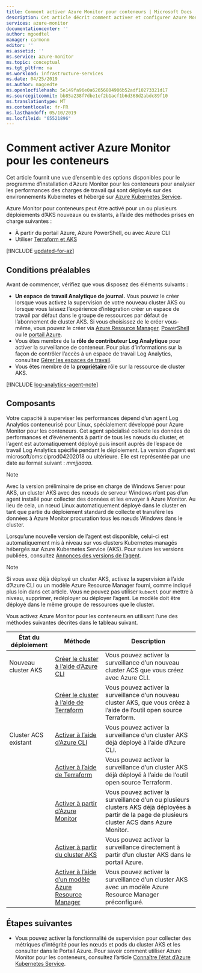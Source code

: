 ```yaml
---
title: Comment activer Azure Monitor pour conteneurs | Microsoft Docs
description: Cet article décrit comment activer et configurer Azure Monitor pour les conteneurs pour vous pouvez de comprendre comment votre conteneur s’exécute et les problèmes liés aux performances ont été identifiés.
services: azure-monitor
documentationcenter: ''
author: mgoedtel
manager: carmonm
editor: ''
ms.assetid: ''
ms.service: azure-monitor
ms.topic: conceptual
ms.tgt_pltfrm: na
ms.workload: infrastructure-services
ms.date: 04/25/2019
ms.author: magoedte
ms.openlocfilehash: 5e149fa96e0a62656804906b52adf10273321d17
ms.sourcegitcommit: bb85a238f7dbe1ef2b1acf1b6d368d2abdc89f10
ms.translationtype: MT
ms.contentlocale: fr-FR
ms.lasthandoff: 05/10/2019
ms.locfileid: "65521896"
---
```

# <a name="how-to-enable-azure-monitor-for-containers"></a>Comment activer Azure Monitor pour les conteneurs  

Cet article fournit une vue d’ensemble des options disponibles pour le programme d’installation d’Azure Monitor pour les conteneurs pour analyser les performances des charges de travail qui sont déployés sur des environnements Kubernetes et hébergé sur [Azure Kubernetes Service](https://docs.microsoft.com/azure/aks/).

Azure Monitor pour conteneurs peut être activé pour un ou plusieurs déploiements d’AKS nouveaux ou existants, à l’aide des méthodes prises en charge suivantes :

* À partir du portail Azure, Azure PowerShell, ou avec Azure CLI
* Utiliser [Terraform et AKS](../../terraform/terraform-create-k8s-cluster-with-tf-and-aks.md)

[!INCLUDE [updated-for-az](../../../includes/updated-for-az.md)]

## <a name="prerequisites"></a>Conditions préalables 
Avant de commencer, vérifiez que vous disposez des éléments suivants :

- **Un espace de travail Analytique de journal.** Vous pouvez le créer lorsque vous activez la supervision de votre nouveau cluster AKS ou lorsque vous laissez l’expérience d’intégration créer un espace de travail par défaut dans le groupe de ressources par défaut de l’abonnement de cluster AKS. Si vous choisissez de le créer vous-même, vous pouvez le créer via [Azure Resource Manager](../platform/template-workspace-configuration.md), [PowerShell](../scripts/powershell-sample-create-workspace.md?toc=%2fpowershell%2fmodule%2ftoc.json) ou le [portail Azure](../learn/quick-create-workspace.md).
- Vous êtes membre de la **rôle de contributeur Log Analytique** pour activer la surveillance de conteneur. Pour plus d’informations sur la façon de contrôler l’accès à un espace de travail Log Analytics, consultez [Gérer les espaces de travail](../platform/manage-access.md).
- Vous êtes membre de la **[propriétaire](../../role-based-access-control/built-in-roles.md#owner)** rôle sur la ressource de cluster AKS. 

[!INCLUDE [log-analytics-agent-note](../../../includes/log-analytics-agent-note.md)]

## <a name="components"></a>Composants 

Votre capacité à superviser les performances dépend d’un agent Log Analytics conteneurisé pour Linux, spécialement développé pour Azure Monitor pour les conteneurs. Cet agent spécialisé collecte les données de performances et d’événements à partir de tous les nœuds du cluster, et l’agent est automatiquement déployé puis inscrit auprès de l’espace de travail Log Analytics spécifié pendant le déploiement. La version d’agent est microsoft/oms:ciprod04202018 ou ultérieure. Elle est représentée par une date au format suivant : *mmjjaaaa*. 

>[!NOTE]
>Avec la version préliminaire de prise en charge de Windows Server pour AKS, un cluster AKS avec des nœuds de serveur Windows n’ont pas d’un agent installé pour collecter des données et les envoyer à Azure Monitor. Au lieu de cela, un nœud Linux automatiquement déployé dans le cluster en tant que partie du déploiement standard de collecte et transfère les données à Azure Monitor procuration tous les nœuds Windows dans le cluster.  
>

Lorsqu’une nouvelle version de l’agent est disponible, celui-ci est automatiquement mis à niveau sur vos clusters Kubernetes managés hébergés sur Azure Kubernetes Service (AKS). Pour suivre les versions publiées, consultez [Annonces des versions de l’agent](https://github.com/microsoft/docker-provider/tree/ci_feature_prod). 

>[!NOTE] 
>Si vous avez déjà déployé un cluster AKS, activez la supervision à l’aide d’Azure CLI ou un modèle Azure Resource Manager fourni, comme indiqué plus loin dans cet article. Vous ne pouvez pas utiliser `kubectl` pour mettre à niveau, supprimer, redéployer ou déployer l’agent. Le modèle doit être déployé dans le même groupe de ressources que le cluster.

Vous activez Azure Monitor pour les conteneurs en utilisant l’une des méthodes suivantes décrites dans le tableau suivant.

| État du déploiement | Méthode | Description  | 
|------------------|--------|-------------| 
| Nouveau cluster AKS | [Créer le cluster à l’aide d’Azure CLI](../../aks/kubernetes-walkthrough.md#create-aks-cluster)| Vous pouvez activer la surveillance d’un nouveau cluster ACS que vous créez avec Azure CLI. | 
| | [Créer le cluster à l’aide de Terraform](container-insights-enable-new-cluster.md#enable-using-terraform)| Vous pouvez activer la surveillance d’un nouveau cluster AKS, que vous créez à l’aide de l’outil open source Terraform. | 
| Cluster ACS existant | [Activer à l’aide d’Azure CLI](container-insights-enable-existing-clusters.md#enable-using-azure-cli) | Vous pouvez activer la surveillance d’un cluster AKS déjà déployé à l’aide d’Azure CLI. | 
| |[Activer à l’aide de Terraform](container-insights-enable-existing-clusters.md#enable-using-terraform) | Vous pouvez activer la surveillance d’un cluster AKS déjà déployé à l’aide de l’outil open source Terraform. | 
| | [Activer à partir d’Azure Monitor](container-insights-enable-existing-clusters.md#enable-from-azure-monitor-in-the-portal)| Vous pouvez activer la surveillance d’un ou plusieurs clusters AKS déjà déployées à partir de la page de plusieurs cluster ACS dans Azure Monitor. | 
| | [Activer à partir du cluster AKS](container-insights-enable-existing-clusters.md#enable-directly-from-aks-cluster-in-the-portal)| Vous pouvez activer la surveillance directement à partir d’un cluster AKS dans le portail Azure. | 
| | [Activer à l’aide d’un modèle Azure Resource Manager](container-insights-enable-existing-clusters.md#enable-using-an-azure-resource-manager-template)| Vous pouvez activer la surveillance d’un cluster AKS avec un modèle Azure Resource Manager préconfiguré. | 

## <a name="next-steps"></a>Étapes suivantes

* Vous pouvez activer la fonctionnalité de supervision pour collecter des métriques d’intégrité pour les nœuds et pods du cluster AKS et les consulter dans le Portail Azure. Pour savoir comment utiliser Azure Monitor pour les conteneurs, consultez l’article [Connaître l’état d’Azure Kubernetes Service](container-insights-analyze.md).
